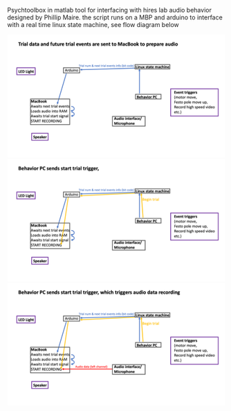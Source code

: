 Psychtoolbox in matlab tool for interfacing with hires lab audio behavior designed by Phillip Maire. 
the script runs on a MBP and arduino to interface with a real time linux state machine, see flow diagram below
<!DOCTYPE html>
<html>
<head>
  <link rel="stylesheet" href="https://cdn.jsdelivr.net/npm/flickity@2.3.2/dist/flickity.min.css">
  <style>
    /* Add any additional custom styles here */
  </style>
</head>
<body>
  <div class="carousel">
    <img src="./images/Audio behavior for git-9 (dragged).png" alt="Image 1">
    <img src="./images/Audio behavior for git-10 (dragged).png" alt="Image 2">
    <img src="./images/Audio behavior for git-11 (dragged).png" alt="Image 3">
    <!-- Add more images as needed -->
  </div>

  <script src="https://code.jquery.com/jquery-3.6.0.min.js"></script>
  <script src="https://cdn.jsdelivr.net/npm/flickity@2.3.2/dist/flickity.pkgd.min.js"></script>
  <script>
    $(document).ready(function() {
      $('.carousel').flickity({
        // Add any carousel options here
        // For example: wrapAround: true, autoPlay: true, etc.
      });
    });
  </script>
</body>
</html>
